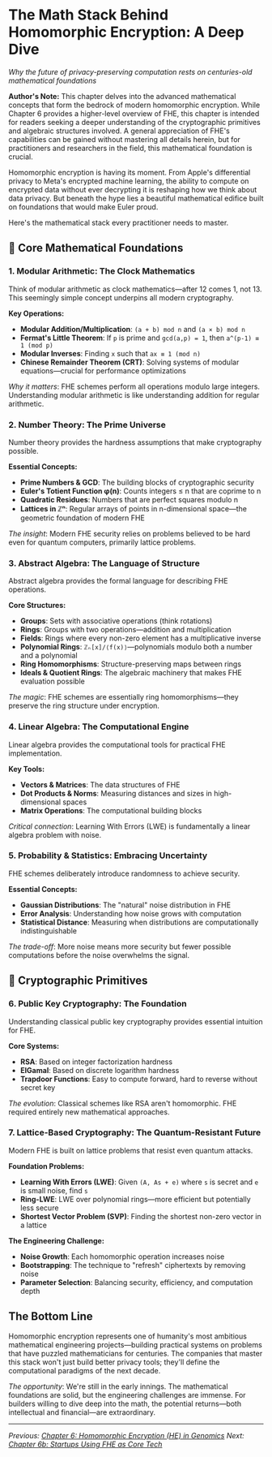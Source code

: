 # The Math Stack Behind Homomorphic Encryption: A Deep Dive

*Why the future of privacy-preserving computation rests on centuries-old mathematical foundations*

**Author's Note:** This chapter delves into the advanced mathematical concepts that form the bedrock of modern homomorphic encryption. While Chapter 6 provides a higher-level overview of FHE, this chapter is intended for readers seeking a deeper understanding of the cryptographic primitives and algebraic structures involved. A general appreciation of FHE's capabilities can be gained without mastering all details herein, but for practitioners and researchers in the field, this mathematical foundation is crucial.

Homomorphic encryption is having its moment. From Apple's differential privacy to Meta's encrypted machine learning, the ability to compute on encrypted data without ever decrypting it is reshaping how we think about data privacy. But beneath the hype lies a beautiful mathematical edifice built on foundations that would make Euler proud.

Here's the mathematical stack every practitioner needs to master.

## 🔢 Core Mathematical Foundations

### 1. Modular Arithmetic: The Clock Mathematics

Think of modular arithmetic as clock mathematics—after 12 comes 1, not 13. This seemingly simple concept underpins all modern cryptography.

**Key Operations:**
- **Modular Addition/Multiplication**: `(a + b) mod n` and `(a × b) mod n`
- **Fermat's Little Theorem**: If `p` is prime and `gcd(a,p) = 1`, then `a^(p-1) ≡ 1 (mod p)`
- **Modular Inverses**: Finding `x` such that `ax ≡ 1 (mod n)`
- **Chinese Remainder Theorem (CRT)**: Solving systems of modular equations—crucial for performance optimizations

*Why it matters*: FHE schemes perform all operations modulo large integers. Understanding modular arithmetic is like understanding addition for regular arithmetic.

### 2. Number Theory: The Prime Universe

Number theory provides the hardness assumptions that make cryptography possible.

**Essential Concepts:**
- **Prime Numbers & GCD**: The building blocks of cryptographic security
- **Euler's Totient Function φ(n)**: Counts integers ≤ n that are coprime to n
- **Quadratic Residues**: Numbers that are perfect squares modulo n
- **Lattices in ℤⁿ**: Regular arrays of points in n-dimensional space—the geometric foundation of modern FHE

*The insight*: Modern FHE security relies on problems believed to be hard even for quantum computers, primarily lattice problems.

### 3. Abstract Algebra: The Language of Structure

Abstract algebra provides the formal language for describing FHE operations.

**Core Structures:**
- **Groups**: Sets with associative operations (think rotations)
- **Rings**: Groups with two operations—addition and multiplication
- **Fields**: Rings where every non-zero element has a multiplicative inverse
- **Polynomial Rings**: `ℤₙ[x]/⟨f(x)⟩`—polynomials modulo both a number and a polynomial
- **Ring Homomorphisms**: Structure-preserving maps between rings
- **Ideals & Quotient Rings**: The algebraic machinery that makes FHE evaluation possible

*The magic*: FHE schemes are essentially ring homomorphisms—they preserve the ring structure under encryption.

### 4. Linear Algebra: The Computational Engine

Linear algebra provides the computational tools for practical FHE implementation.

**Key Tools:**
- **Vectors & Matrices**: The data structures of FHE
- **Dot Products & Norms**: Measuring distances and sizes in high-dimensional spaces
- **Matrix Operations**: The computational building blocks

*Critical connection*: Learning With Errors (LWE) is fundamentally a linear algebra problem with noise.

### 5. Probability & Statistics: Embracing Uncertainty

FHE schemes deliberately introduce randomness to achieve security.

**Essential Concepts:**
- **Gaussian Distributions**: The "natural" noise distribution in FHE
- **Error Analysis**: Understanding how noise grows with computation
- **Statistical Distance**: Measuring when distributions are computationally indistinguishable

*The trade-off*: More noise means more security but fewer possible computations before the noise overwhelms the signal.

## 🔐 Cryptographic Primitives

### 6. Public Key Cryptography: The Foundation

Understanding classical public key cryptography provides essential intuition for FHE.

**Core Systems:**
- **RSA**: Based on integer factorization hardness
- **ElGamal**: Based on discrete logarithm hardness
- **Trapdoor Functions**: Easy to compute forward, hard to reverse without secret key

*The evolution*: Classical schemes like RSA aren't homomorphic. FHE required entirely new mathematical approaches.

### 7. Lattice-Based Cryptography: The Quantum-Resistant Future

Modern FHE is built on lattice problems that resist even quantum attacks.

**Foundation Problems:**
- **Learning With Errors (LWE)**: Given `(A, As + e)` where `s` is secret and `e` is small noise, find `s`
- **Ring-LWE**: LWE over polynomial rings—more efficient but potentially less secure
- **Shortest Vector Problem (SVP)**: Finding the shortest non-zero vector in a lattice

**The Engineering Challenge:**
- **Noise Growth**: Each homomorphic operation increases noise
- **Bootstrapping**: The technique to "refresh" ciphertexts by removing noise
- **Parameter Selection**: Balancing security, efficiency, and computation depth

## The Bottom Line

Homomorphic encryption represents one of humanity's most ambitious mathematical engineering projects—building practical systems on problems that have puzzled mathematicians for centuries. The companies that master this stack won't just build better privacy tools; they'll define the computational paradigms of the next decade.

*The opportunity*: We're still in the early innings. The mathematical foundations are solid, but the engineering challenges are immense. For builders willing to dive deep into the math, the potential returns—both intellectual and financial—are extraordinary.

---

*Previous: [Chapter 6: Homomorphic Encryption (HE) in Genomics](06-homomorphic_encryption_he.md)*
*Next: [Chapter 6b: Startups Using FHE as Core Tech](06b-startups-using-fhe-as-core-tech.md)*
